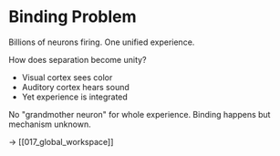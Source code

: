 # Binding Problem

Billions of neurons firing.
One unified experience.

How does separation become unity?
- Visual cortex sees color
- Auditory cortex hears sound
- Yet experience is integrated

No "grandmother neuron" for whole experience.
Binding happens but mechanism unknown.

→ [[017_global_workspace]]